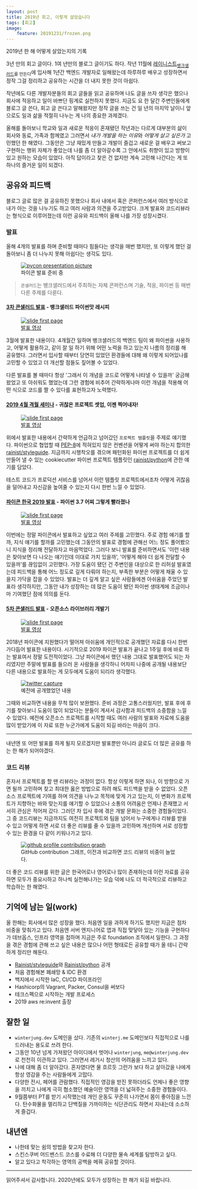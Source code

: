 ```yaml
---
layout: post
title: 2019년 회고, 이렇게 살았습니다
tags: [회고]
image:
    feature: 20191231/frozen.png
---
```


2019년 한 해 어떻게 살았는지의 기록

3년 만의 회고 글이다. 1여 년만의 블로그 글이기도 하다. 작년 11월에 [레이니스트](https://rainist.com/)<sub>[뱅크샐러드](https://banksalad.com/)를 만든다</sub>에 입사해 1년간 백엔드 개발자로 일해왔는데 하루하루 배우고 성장하면서 정작 그걸 정리하고 공유하는 시간을 더 내지 못한 것이 아쉽다.

작년에도 다른 개발자분들의 회고 글들을 읽고 공유하며 나도 글을 쓰자 생각은 했으나 회사에 적응하고 일이 바쁘단 핑계로 실천하지 못했다. 지금도 요 한 달간 주변인들에게 블로그 글 쓴다, 회고 글 쓴다고 말해왔지만 정작 글을 쓰는 건 일 년의 마지막 날이니 앞으로도 일과 삶을 적절히 나누는 게 나의 중요한 과제겠다.

올해를 돌아보니 학교와 일과 새로운 적응이 혼재됐던 작년과는 다르게 대부분의 삶이 회사와 동료, 가족과 함께였고 그러면서 *내가 개발을 하는 이유*와 *어떻게 살고 싶은가* 고민했던 한 해였다. 그동안은 그냥 재밌게 만들고 개발이 즐겁고 새로운 걸 배우고 써보고 구현하는 행위 자체가 좋았는데 나를 좀 더 알아갈수록 그 안에서도 취향이 있고 방향이 있고 원하는 모습이 있었다. 아직 답이라고 찾은 건 없지만 계속 고민해 나간다는 게 또 하나의 즐거운 일이 되겠다.

## 공유와 피드백

블로그 글로 많은 걸 공유하진 못했으나 회사 내에서 혹은 콘퍼런스에서 여러 방식으로 내가 아는 것을 나누기도 하고 여러 사람과 의견을 주고받았다. 크게 발표와 코드리뷰라는 형식으로 이루어졌는데 이런 공유와 피드백이 올해 나를 가장 성장시켰다.

### 발표

올해 4개의 발표를 하며 준비할 때마다 힘들다는 생각을 매번 했지만, 또 이렇게 했던 걸 돌아보니 좀 더 나누지 못해 아쉽다는 생각도 있다.

<figure>
  <a href="https://user-images.githubusercontent.com/13811604/71613658-1520c700-2beb-11ea-9f21-5a72c94763db.png">
    <img src="https://user-images.githubusercontent.com/13811604/71613658-1520c700-2beb-11ea-9f21-5a72c94763db.png" alt="pycon presentation picture">
  </a>
  <figcaption>
    파이콘 발표 준비 중
  </figcaption>
</figure>

> `콘샐러드`는 뱅크샐러드에서 주최하는 자체 콘퍼런스며 기술, 적응, 파이썬 등 매번 다른 주제를 다룬다.

#### [3차 콘샐러드 발표](https://consalad.io/3rd) - 뱅크샐러드 파이썬맛 레시피

<figure>
  <a href="https://speakerdeck.com/jungwinter/banksalad-recipe-python-flavor">
    <img src="https://user-images.githubusercontent.com/13811604/71618915-38f10680-2c05-11ea-8b18-77a4b935538f.png" alt="slide first page">
  </a>
  <figcaption>
    <a href="https://youtu.be/LF0-3AiWx_M">발표 영상</a>
  </figcaption>
</figure>

3월에 발표한 내용이다. 4개월간 일하며 뱅크샐러드의 백엔드 팀이 왜 파이썬을 사용하고, 어떻게 활용하고, 같이 잘 일 하기 위해 어떤 노력을 하고 있는지 나름의 정리를 해 공유했다. 그러면서 입사할 때부터 당연히 있었던 환경들에 대해 왜 이렇게 되어있나를 고민할 수 있었고 더 개선할 점들도 짚어볼 수 있었다.

다른 발표를 볼 때마다 항상 '그래서 이 개념을 코드로 어떻게 나타낼 수 있을까' 궁금해 왔었고 또 아쉬워도 했었는데 그런 경험에 비추어 간략하게나마 이런 개념을 적용해 어떤 식으로 코드를 짤 수 있다를 표현하고자 노력했다.

#### [2019 4월 격월 세미나](https://festa.io/events/244) - 귀찮은 프로젝트 셋업, 이젠 찍어내자!

<figure>
  <a href="https://speakerdeck.com/jungwinter/cook-project-setup-using-cookiecutter">
    <img src="https://user-images.githubusercontent.com/13811604/71618926-460df580-2c05-11ea-9632-c9d3fd839f83.png" alt="slide first page">
  </a>
  <figcaption>
    <a href="https://youtu.be/avHQ-1tB3b8">발표 영상</a>
  </figcaption>
</figure>

위에서 발표한 내용에서 간략하게 언급하고 넘어갔던 `프로젝트 템플릿`을 주제로 얘기했다. 파이썬으로 협업할 때 [PEP-8](https://www.python.org/dev/peps/pep-0008/)에 적혀있지 않은 컨벤션을 어떻게 써야 하는지 합의한 [rainist/styleguide](https://github.com/rainist/styleguide). 지금까지 시행착오를 겪으며 패턴화된 파이썬 프로젝트를 더 쉽게 만들어 낼 수 있는 cookiecutter 파이썬 프로젝트 템플릿인 [rainist/python](https://github.com/rainist/python)에 관한 얘기를 담았다.

테스트 코드가 프로덕션 서비스를 넘어서 이런 템플릿 프로젝트에서조차 어떻게 귀찮음을 덜어내고 자신감을 높여줄 수 있는지 다시 한번 느낄 수 있었다.

#### [파이콘 한국 2019 발표](https://www.pycon.kr/2019/program/talk-detail?id=127) - 파이썬 3.7 어찌 그렇게 빨라졌나

<figure>
  <a href="https://speakerdeck.com/jungwinter/why-is-python-3-dot-7-fastest">
    <img src="https://user-images.githubusercontent.com/13811604/71618937-4b6b4000-2c05-11ea-81e7-8dfda421cbab.png" alt="slide first page">
  </a>
  <figcaption>
    <a href="https://youtu.be/6I9lTzLAHaA">발표 영상</a>
  </figcaption>
</figure>

이번에는 정말 파이콘에서 발표하고 싶었고 여러 주제를 고민했다. 주로 경험 얘기를 할까, 지식 얘기를 할까를 고민했는데 그동안의 발표로 경험에 관해선 어느 정도 풀어봤으니 지식을 정리해 전달하자고 마음먹었다. 그러다 보니 발표를 준비하면서도 '이런 내용은 찾아보면 다 나오는 얘기인데 이대로 가치 있을까', '어떻게 해야 더 쉽게 전달할 수 있을까'를 끊임없이 고민했다. 가장 도움이 됐던 건 주변인을 대상으로 한 리허설 발표였는데 피드백을 통해 어느 정도로 깊게 다뤄야 하는지, 부족한 부분은 어떻게 채울 수 있을지 가닥을 잡을 수 있었다. 발표는 더 깊게 알고 싶은 사람들에겐 아쉬움을 주었던 발표라 생각하지만, 그동안 내가 성장하는 데 많은 도움이 됐던 파이썬 생태계에 조금이나마 기여했단 점에 의의를 둔다.

#### [5차 콘샐러드 발표](https://consalad.io/5th) - 오픈소스 라이브러리 개발기

<figure>
  <a href="https://speakerdeck.com/jungwinter/python-open-source-101">
    <img src="https://user-images.githubusercontent.com/13811604/71618953-545c1180-2c05-11ea-818e-359e8ef1d713.png" alt="slide first page">
  </a>
  <figcaption>
    <a href="https://youtu.be/_CCzA81Y3E4">발표 영상</a>
  </figcaption>
</figure>

2018년 파이콘에 지원했다가 떨어져 아쉬움에 개인적으로 공개했던 자료를 다시 한번 가다듬어 발표한 내용이다. 시기적으로 2019 파이콘 발표가 끝나고 1주일 후에 바로 하는 발표여서 정말 도전적이었다. 그냥 파이콘에서 했던 내용 그대로 발표했어도 되는 자리였지만 주말에 발표를 들으러 온 사람들을 생각하니 어차피 나중에 공개될 내용보단 다른 내용으로 발표하는 게 모두에게 도움이 되리라 생각했다.

<figure>
  <a href="https://twitter.com/res_tin/status/1024928591652380672">
    <img src="https://user-images.githubusercontent.com/13811604/71616190-4fdd2c00-2bf8-11ea-8a74-668ba332335d.png" alt="twitter capture">
  </a>
  <figcaption>
    예전에 공개했었던 내용
  </figcaption>
</figure>

그때와 비교하면 내용을 무척 많이 보완했다. 준비 과정은 고통스러웠지만, 발표 후에 후기를 찾아보니 도움이 많이 되었다는 분들이 계셔서 감사함과 피드백의 소중함을 느낄 수 있었다. 예전에 오픈소스 프로젝트를 시작할 때도 여러 사람의 발표와 자료에 도움을 많이 받았기에 이 자료 또한 누군가에게 도움이 되길 바라는 마음이 크다.

* * *

내년엔 또 어떤 발표를 하게 될지 모르겠지만 발표뿐만 아니라 글로도 더 많은 공유를 하는 한 해가 되어야겠다.

### 코드 리뷰

혼자서 프로젝트를 할 땐 리뷰라는 과정이 없다. 항상 이렇게 하면 되나, 이 방향으로 가면 될까 고민하며 찾고 최대한 옳은 방법으로 하려 해도 피드백을 받을 수 없었다. 오픈소스 프로젝트에 기여를 하며 의견을 나누고 목적에 맞게 가고 있는지, 이 변화가 프로젝트가 지향하는 바와 맞는지를 얘기할 수 있었으나 소통의 어려움은 언제나 존재했고 서서히 관심은 적어져 갔다. 그러던 차 입사 후에 겪은 개발 문화는 소중한 경험들이었다. 그 중 코드리뷰는 지금까지도 여전히 프로젝트와 팀을 넘어서 누구에게나 리뷰를 받을 수 있고 어떻게 하면 서로 더 좋은 리뷰를 줄 수 있을까 고민하며 개선하며 서로 성장할 수 있는 환경을 다 같이 키워나가고 있다.

<figure>
  <a href="https://github.com/jungwinter">
    <img src="https://user-images.githubusercontent.com/13811604/71612439-bc016500-2be3-11ea-9ecf-64978eef2806.png" alt="github profile contribution graph">
  </a>
  <figcaption>
    GitHub contribution 그래프, 이전과 비교하면 코드 리뷰의 비중이 늘었다.
  </figcaption>
</figure>

더 좋은 코드 리뷰를 위한 글은 한국어로나 영어로나 많이 존재하는데 이런 자료를 공유하면 모두가 중요시하고 하나씩 실천해나가는 모습 덕에 나도 더 적극적으로 리뷰하고 학습하는 한 해였다.

## 기억에 남는 일(work)

올 한해는 회사에서 많은 성장을 했다. 처음엔 일을 과하게 하기도 했지만 지금은 점차 비중을 맞춰가고 있다. 처음엔 서버 엔지니어로 앱과 직접 맞닿아 있는 기능을 구현하다가 데브옵스, 인프라 영역을 접하며 지금은 주로 foundation 조직에서 일한다. 그 과정을 겪은 경험에 관해 쓰고 싶은 내용은 많으나 어떤 형태로든 공유할 때가 올 테니 간략하게 정리만 해둔다.

* [Rainist/styleguide](https://github.com/rainist/styleguide)와 [Rainist/python](https://github.com/rainist/python) 공개
* 처음 경험해본 폐쇄망 & IDC 환경
* 백지에서 시작한 IaC, CI/CD 파이프라인
* Hashicorp의 Vagrant, Packer, Consul을 써보다
* 테크스펙으로 시작하는 개발 프로세스
* 2019 aws re:invent 출장

## 잘한 일

* `winterjung.dev` 도메인을 샀다. 기존의 `winterj.me` 도메인보다 직접적으로 나를 드러내는 용도로 쓰려 한다.
* 그동안 10년 넘게 가져왔던 아이디에서 벗어나 `winterjung`, `me@winterjung.dev`로 천천히 이관하고 있다. 그러면서 레거시 청산의 어려움을 느끼고 있다.
* 나에 대해 좀 더 알아갔다. 혼자였다면 물 흐르듯 그런가 보다 하고 살아갔을 나에게 항상 영감을 주는 사람들<!-- 특히 사랑하는 연인 -->에게 고맙다.
* 다양한 전시, 페어를 관람했다. 직접적인 영감을 받진 못하더라도 언제나 좋은 영향을 끼치고 나에게 극히 협소했던 예술이란 영역을 더 넓혀주는 소중한 경험들이다.<!-- 고마워 경아 -->
* 9월쯤부터 PT를 받기 시작했는데 개인 운동도 꾸준히 나가면서 몸이 좋아짐을 느낀다. 탄수화물을 멀리하고 단백질을 가까이하는 식단관리도 하면서 지내는데 소소하게 즐겁다.

## 내년엔

* 나한테 맞는 쉼의 방법을 찾고자 한다.
* 스킨스쿠버 어드밴스드 코스를 수료해 더 다양한 물속 세계를 탐방하고 싶다.
* 알고 있다고 착각하는 영역의 공백을 메꿔 공유할 것이다.

* * *

읽어주셔서 감사합니다. 2020년에도 모두가 성장하는 한 해가 되길 바랍니다.
